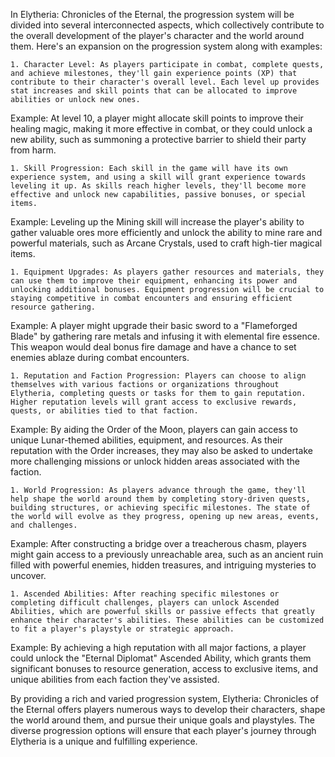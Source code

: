 In Elytheria: Chronicles of the Eternal, the progression system will be divided into several interconnected aspects, which collectively contribute to the overall development of the player's character and the world around them. Here's an expansion on the progression system along with examples:

	1. Character Level: As players participate in combat, complete quests, and achieve milestones, they'll gain experience points (XP) that contribute to their character's overall level. Each level up provides stat increases and skill points that can be allocated to improve abilities or unlock new ones.
	
Example: At level 10, a player might allocate skill points to improve their healing magic, making it more effective in combat, or they could unlock a new ability, such as summoning a protective barrier to shield their party from harm.

	1. Skill Progression: Each skill in the game will have its own experience system, and using a skill will grant experience towards leveling it up. As skills reach higher levels, they'll become more effective and unlock new capabilities, passive bonuses, or special items.
	
Example: Leveling up the Mining skill will increase the player's ability to gather valuable ores more efficiently and unlock the ability to mine rare and powerful materials, such as Arcane Crystals, used to craft high-tier magical items.

	1. Equipment Upgrades: As players gather resources and materials, they can use them to improve their equipment, enhancing its power and unlocking additional bonuses. Equipment progression will be crucial to staying competitive in combat encounters and ensuring efficient resource gathering.
	
Example: A player might upgrade their basic sword to a "Flameforged Blade" by gathering rare metals and infusing it with elemental fire essence. This weapon would deal bonus fire damage and have a chance to set enemies ablaze during combat encounters.

	1. Reputation and Faction Progression: Players can choose to align themselves with various factions or organizations throughout Elytheria, completing quests or tasks for them to gain reputation. Higher reputation levels will grant access to exclusive rewards, quests, or abilities tied to that faction.
	
Example: By aiding the Order of the Moon, players can gain access to unique Lunar-themed abilities, equipment, and resources. As their reputation with the Order increases, they may also be asked to undertake more challenging missions or unlock hidden areas associated with the faction.

	1. World Progression: As players advance through the game, they'll help shape the world around them by completing story-driven quests, building structures, or achieving specific milestones. The state of the world will evolve as they progress, opening up new areas, events, and challenges.
	
Example: After constructing a bridge over a treacherous chasm, players might gain access to a previously unreachable area, such as an ancient ruin filled with powerful enemies, hidden treasures, and intriguing mysteries to uncover.

	1. Ascended Abilities: After reaching specific milestones or completing difficult challenges, players can unlock Ascended Abilities, which are powerful skills or passive effects that greatly enhance their character's abilities. These abilities can be customized to fit a player's playstyle or strategic approach.
	
Example: By achieving a high reputation with all major factions, a player could unlock the "Eternal Diplomat" Ascended Ability, which grants them significant bonuses to resource generation, access to exclusive items, and unique abilities from each faction they've assisted.

By providing a rich and varied progression system, Elytheria: Chronicles of the Eternal offers players numerous ways to develop their characters, shape the world around them, and pursue their unique goals and playstyles. The diverse progression options will ensure that each player's journey through Elytheria is a unique and fulfilling experience.

